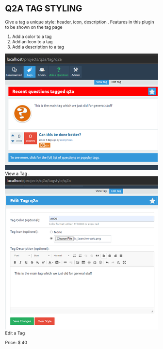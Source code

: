 # Q2A TAG STYLING
Give a tag a unique style: header, icon, description
.
Features in this plugin to be shown on the tag page
1. Add a color to a tag
2. Add an Icon to a tag
3. Add a description to a tag

<img src="screenshots/ts-shot1.png" />
View a Tag
.

<img src="screenshots/ts-shot2.png" />
Edit a Tag

Price: $ 40

